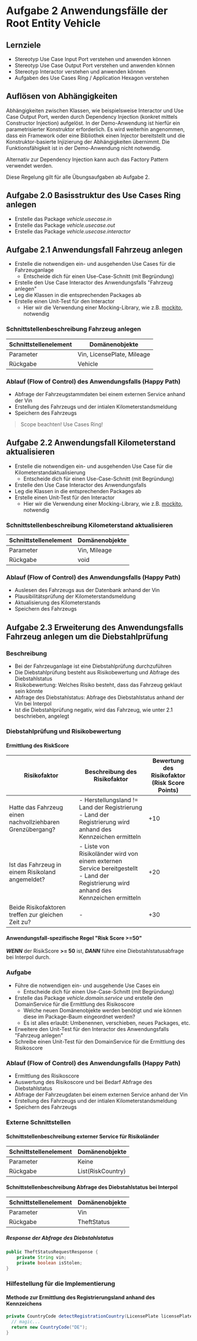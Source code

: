 # Aufgabe 2 Anwendungsfälle der Root Entity Vehicle

## Lernziele

- Stereotyp Use Case Input Port verstehen und anwenden können
- Stereotyp Use Case Output Port verstehen und anwenden können
- Stereotyp Interactor verstehen und anwenden können
- Aufgaben des Use Cases Ring / Application Hexagon verstehen

## Auflösen von Abhängigkeiten

Abhängigkeiten zwischen Klassen, wie beispielsweise Interactor und Use Case Output Port, werden durch Dependency Injection 
(konkret mittels Constructor Injection) aufgelöst. In der Demo-Anwendung ist hierfür ein parametrisierter Konstruktor erforderlich. 
Es wird weiterhin angenommen, dass ein Framework oder eine Bibliothek einen Injector bereitstellt 
und die Konstruktor-basierte Injizierung der Abhängigkeiten übernimmt. Die Funktionsfähigkeit ist in der Demo-Anwendung nicht notwendig.

Alternativ zur Dependency Injection kann auch das Factory Pattern verwendet werden.

Diese Regelung gilt für alle Übungsaufgaben ab Aufgabe 2.

## Aufgabe 2.0 Basisstruktur des Use Cases Ring anlegen

- Erstelle das Package _vehicle.usecase.in_
- Erstelle das Package _vehicle.usecase.out_
- Erstelle das Package _vehicle.usecase.interactor_

## Aufgabe 2.1 Anwendungsfall Fahrzeug anlegen

- Erstelle die notwendigen ein- und ausgehenden Use Cases für die Fahrzeuganlage
  - Entscheide dich für einen Use-Case-Schnitt (mit Begründung)
- Erstelle den Use Case Interactor des Anwendungsfalls "Fahrzeug anlegen"
- Leg die Klassen in die entsprechenden Packages ab
- Erstelle einen Unit-Test für den Interactor
  - Hier wir die Verwendung einer Mocking-Library, wie z.B. [mockito](https://site.mockito.org/), notwendig

### Schnittstellenbeschreibung Fahrzeug anlegen 

| Schnittstellenelement | Domänenobjekte             |
|-----------------------|----------------------------|
| Parameter             | Vin, LicensePlate, Mileage |
| Rückgabe              | Vehicle                    |

### Ablauf (Flow of Control) des Anwendungsfalls (Happy Path)

- Abfrage der Fahrzeugstammdaten bei einem externen Service anhand der Vin
- Erstellung des Fahrzeugs und der intialen Kilometerstandsmeldung
- Speichern des Fahrzeugs

> Scope beachten! Use Cases Ring!

## Aufgabe 2.2 Anwendungsfall Kilometerstand aktualisieren

- Erstelle die notwendigen ein- und ausgehenden Use Case für die Kilometerstandaktualisierung
  - Entscheide dich für einen Use-Case-Schnitt (mit Begründung)
- Erstelle den Use Case Interactor des Anwendungsfalls
- Leg die Klassen in die entsprechenden Packages ab
- Erstelle einen Unit-Test für den Interactor
  - Hier wir die Verwendung einer Mocking-Library, wie z.B. [mockito](https://site.mockito.org/), notwendig

### Schnittstellenbeschreibung Kilometerstand aktualisieren

| Schnittstellenelement | Domänenobjekte           |
|-----------------------|--------------------------|
| Parameter             | Vin, Mileage             |
| Rückgabe              | void                     |

### Ablauf (Flow of Control) des Anwendungsfalls (Happy Path)

- Auslesen des Fahrzeugs aus der Datenbank anhand der Vin 
- Plausibilitätsprüfung der Kilometerstandsmeldung
- Aktualisierung des Kilometerstands
- Speichern des Fahrzeugs

## Aufgabe 2.3 Erweiterung des Anwendungsfalls Fahrzeug anlegen um die Diebstahlprüfung

### Beschreibung

- Bei der Fahrzeuganlage ist eine Diebstahlprüfung durchzuführen
- Die Diebstahlprüfung besteht aus Risikobewertung und Abfrage des Diebstahlstatus 
- Risikobewertung: Welches Risiko besteht, dass das Fahrzeug geklaut sein könnte
- Abfrage des Diebstahlstatus: Abfrage des Diebstahlstatus anhand der Vin bei Interpol
- Ist die Diebstahlprüfung negativ, wird das Fahrzeug, wie unter 2.1 beschrieben, angelegt
  
### Diebstahlprüfung und Risikobewertung

#### Ermittlung des RiskScore

| Risikofaktor                                              | Beschreibung des Risikofaktor                                                                                                              | Bewertung des Risikofaktor<br> (Risk Score Points) |
|-----------------------------------------------------------|--------------------------------------------------------------------------------------------------------------------------------------------|----------------------------------------------------|
| Hatte das Fahrzeug einen nachvollziehbaren Grenzübergang? | - Herstellungsland != Land der Registrierung<br> - Land der Registrierung wird anhand des Kennzeichen ermitteln                            | +10                                                |
| Ist das Fahrzeug in einem Risikoland angemeldet?          | - Liste von Risikoländer wird von einem externen Service bereitgestellt<br> - Land der Registrierung wird anhand des Kennzeichen ermitteln | +20                                                |
| Beide Risikofaktoren treffen zur gleichen Zeit zu?        | -                                                                                                                                          | +30                                                |

#### Anwendungsfall-spezifische Regel "Risk Score >=50"

**_WENN_** der RisikScore **>= 50** ist, **_DANN_** führe eine Diebstahlstatusabfrage bei Interpol durch.

### Aufgabe

- Führe die notwendigen ein- und ausgehende Use Cases ein
  - Entscheide dich für einen Use-Case-Schnitt (mit Begründung)
- Erstelle das Package _vehicle.domain.service_ und erstelle den DomainService für die Ermittlung des Risikoscore
  - Welche neuen Domänenobjekte werden benötigt und wie können diese im Package-Baum eingeordnet werden?
  - Es ist alles erlaubt: Umbenennen, verschieben, neues Packages, etc.
- Erweitere den Unit-Test für den Interactor des Anwendungsfalls "Fahrzeug anlegen"
- Schreibe einen Unit-Test für den DomainService für die Ermittlung des Risikoscore

### Ablauf (Flow of Control) des Anwendungsfalls (Happy Path)

- Ermittlung des Risikoscore
- Auswertung des Risikoscore und bei Bedarf Abfrage des Diebstahlstatus
- Abfrage der Fahrzeugdaten bei einem externen Service anhand der Vin
- Erstellung des Fahrzeugs und der intialen Kilometerstandsmeldung
- Speichern des Fahrzeugs

### Externe Schnittstellen

#### Schnittstellenbeschreibung externer Service für Risikoländer

| Schnittstellenelement | Domänenobjekte    |
|-----------------------|-------------------|
| Parameter             | Keine             |
| Rückgabe              | List(RiskCountry) |

#### Schnittstellenbeschreibung Abfrage des Diebstahlstatus bei Interpol

| Schnittstellenelement | Domänenobjekte |
|-----------------------|----------------|
| Parameter             | Vin            |
| Rückgabe              | TheftStatus    |

##### Response der Abfrage des Diebstahlstatus

```java
public TheftStatusRequestResponse {
    private String vin;
    private boolean isStolen;
}
```

### Hilfestellung für die Implementierung

#### Methode zur Ermittlung des Registrierungsland anhand des Kennzeichens

```java
private CountryCode detectRegistrationCountry(LicensePlate licensePlate) {
  // magic...
  return new CountryCode("DE");
}
```